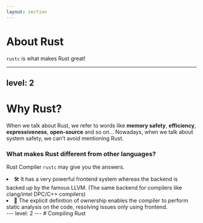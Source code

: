 ```yaml
---
layout: section
---
```

# About Rust
`rustc` is what makes Rust great!

---
level: 2
---
# Why Rust?
When we talk about Rust, we refer to words like **memory safety**, **efficiency**, **expressiveness**, **open-source** and so on... Nowadays, when we talk about system safety, we can't avoid mentioning Rust.
### What makes Rust different from other languages?
Rust Compiler `rustc` may give you the answers.
<v-click> 
<li> 🛠 It has a very powerful frontend system whereas the backend is backed up by the famous <span v-mark.underline.orange="1">LLVM</span>. (The same backend for compilers like clang/intel DPC/C++ compilers)</li>
<li> 🤔 The explicit definition of ownership enables the compiler to perform <span v-mark.underline.orange="2">static analysis</span> on the code, resolving issues only using frontend. </li>
</v-click>
---
level: 2
---
# Compiling Rust
<v-switch>
  <template #1>
    <h3> A general compiler flow </h3>
    <br>
    <div class="flex flex-row items-center justify-center">
```mermaid {scale: 0.5, alt: 'A simple sequence diagram'}
%%{init: {"flowchart": {"htmlLabels": false}} }%%
flowchart LR
    A[Invocation]
    B[Lexical Analysis]
    C[Syntax Analysis]
    D[Semantic Analysis]
    E[Intermediate Representation]
    F[Optimization]
    G[Code Generation]
    H[Linking]
    I[Executable]
    A --> **Frontend**
    subgraph **Frontend**
      direction TB
        B --> C
        C --> D
        D --> E
    end
    **Frontend** --> **Backend**
    subgraph **Backend**
      direction TB
        F --> G
        G --> H
    end
    **Backend** --> I
```
    </div>
  </template>
  <template #2>
    <h3> Rust Compiler Flow </h3>
    <br>
    <div class="flex flex-row items-center justify-center">
```mermaid {scale: 0.4, alt: 'A simple sequence diagram'}
%%{init: {"flowchart": {"htmlLabels": false}} }%%
flowchart LR
    %% Main Stages %%
    A[Invocation] --> B[Lexing]
    B -->|TokenStream| C[Parsing]
    C -->|AST| D[HIR]
    D -->|Type Inferencing
      Type Checking| E[MIR]
    E -->|Borrow Checking
      Optimization| F[LLVM IR]
    F -->|Backend| G[LLVM Backend]
    G --> H[Executable]

    %% Frontend %%
    subgraph Frontend [**Frontend**]
        B
        C
        D
        E
        F
    end

    %% Backend %%
    subgraph Backend [**Backend**]
      direction TB
        G
    end

    I[Procedural Macros] --> |TokenStream| M{Type?}
    M --> |Procedural Macro| N[AST]
    N --> O[TokenStream]
    M --> |Declarative Macro| O[TokenStream]

    %% Macro Handler %%
    subgraph MacroHandler [**Macro Handler**]
      direction TB
        I
        M
        N
        O
    end

    %% Connect Macro Handlers to Main Flow %%
    MacroHandler --> C
```
    </div>
  </template>
</v-switch>